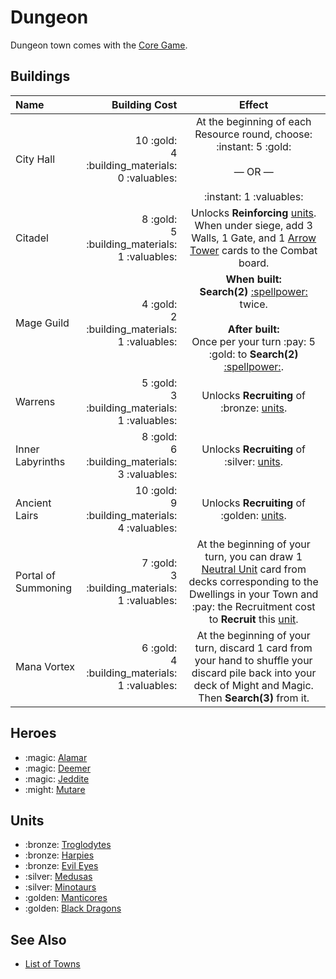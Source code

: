 # Dungeon

Dungeon town comes with the [Core Game](../content.md).


## Buildings

| Name | Building Cost | Effect |
| :--- | ---: | :---: |
| City Hall | 10 :gold:<br>4 :building_materials:<br>0 :valuables: | At the beginning of each Resource round, choose:<br>:instant: 5 :gold:<br><br>— OR —<br><br>:instant: 1 :valuables: |
| Citadel | 8 :gold:<br>5 :building_materials:<br>1 :valuables: | Unlocks **Reinforcing** [units](#units). When under siege, add 3 Walls, 1 Gate, and 1 [Arrow Tower](../units/arrow_tower.md) cards to the Combat board. |
| Mage Guild | 4 :gold:<br>2 :building_materials:<br>1 :valuables: | **When built:**<br>**Search(2)** [:spellpower:](../spells.md) twice.<br><br>**After built:**<br>Once per your turn :pay: 5 :gold: to **Search(2)** [:spellpower:](../spells.md). |
| Warrens | 5 :gold:<br>3 :building_materials:<br>1 :valuables: | Unlocks **Recruiting** of :bronze: [units](#units). |
| Inner Labyrinths | 8 :gold:<br>6 :building_materials:<br>3 :valuables: | Unlocks **Recruiting** of :silver: [units](#units). |
| Ancient Lairs | 10 :gold:<br>9 :building_materials:<br>4 :valuables: | Unlocks **Recruiting** of :golden: [units](#units). |
| Portal of Summoning | 7 :gold:<br>3 :building_materials:<br>1 :valuables: | At the beginning of your turn, you can draw 1 [Neutral Unit](../units.md) card from decks corresponding to the Dwellings in your Town and :pay: the Recruitment cost to **Recruit** this [unit](../units.md). |
| Mana Vortex | 6 :gold:<br>4 :building_materials:<br>1 :valuables: | At the beginning of your turn, discard 1 card from your hand to shuffle your discard pile back into your deck of Might and Magic. Then **Search(3)** from it. |


## Heroes

- :magic: [Alamar](../heroes/alamar.md)
- :magic: [Deemer](../heroes/deemer.md)
- :magic: [Jeddite](../heroes/jeddite.md)
- :might: [Mutare](../heroes/mutare.md)


## Units

- :bronze: [Troglodytes](../units/troglodytes.md)
- :bronze: [Harpies](../units/harpies.md)
- :bronze: [Evil Eyes](../units/evil_eyes.md)
- :silver: [Medusas](../units/medusas.md)
- :silver: [Minotaurs](../units/minotaurs.md)
- :golden: [Manticores](../units/manticores.md)
- :golden: [Black Dragons](../units/black_dragons.md)


## See Also

- [List of Towns](../towns.md)